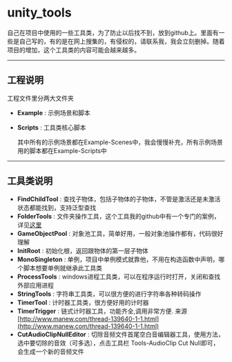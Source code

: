 # unity_tools

自己在项目中使用的一些工具类，为了防止以后找不到，放到github上。里面有一些是自己写的，有的是在网上搜集的，有侵权的，请联系我，我会立刻删掉。随着项目的增加，这个工具类的内容可能会越来越多。

---

## 工程说明

工程文件里分两大文件夹

- **Example** : 示例场景和脚本
- **Scripts** : 工具类核心脚本

    其中所有的示例场景都在Example-Scenes中，我会慢慢补充，所有示例场景用的脚本都在Example-Scripts中

---

## 工具类说明

- **FindChildTool** : 查找子物体，包括子物体的子物体，不管是激活还是未激活状态都能找到，支持泛型查找
- **FolderTools** : 文件夹操作工具，这个工具我的github中有一个专门的案例，详见[这里](https://github.com/lfzl000/Folder.git)
- **GameObjectPool** : 对象池工具，简单好用，一般对象池操作都有，代码很好理解
- **InitRoot** : 初始化根，返回跟物体的第一层子物体
- **MonoSingleton** : 单例，项目中单例模式就靠他，不用在构造函数中声明，哪个脚本想要单例就继承此工具类
- **ProcessTools** : windows进程工具类，可以在程序运行时打开，关闭和查找外部应用进程
- **StringTools** : 字符串工具类，可以很方便的进行字符串各种转码操作
- **TimerTool** : 计时器工具类，很方便好用的计时器
- **TimerTrigger** : 链式计时器工具，功能齐全,调用非常方便. 来源[http://www.manew.com/thread-139640-1-1.html](http://www.manew.com/thread-139640-1-1.html)
- **CutAudioClipNullEditor** : 切除音频文件首尾空白音编辑器工具，使用方法，选中要切除的音效（可多选），点击工具栏 Tools-AudioClip Cut Null即可，会生成一个新的音频文件
